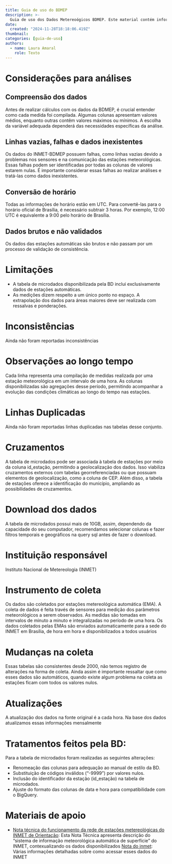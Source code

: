 ```yaml
---
title: Guia de uso do BDMEP
description: >-
  Guia de uso dos Dados Metereoógicos BDMEP. Este material contém informações sobre as variáveis mais importantes, perguntas frequentes e exemplos de uso do conjunto
date:
  created: "2024-11-28T18:18:06.419Z"
thumbnail: 
categories: [guia-de-uso]
authors:
  - name: Laura Amaral
    role: Texto
---
```


# Considerações para análises
## Compreensão dos dados
  Antes de realizar cálculos com os dados da BDMEP, é crucial entender como cada medida foi compilada. Algumas colunas apresentam valores médios, enquanto outras contêm valores máximos ou mínimos. A escolha da variável adequada dependerá das necessidades específicas da análise.

## Linhas vazias, falhas e dados inexistentes
Os dados do INMET-BDMEP possuem falhas, como linhas vazias devido a problemas nos sensores e na comunicação das estações meteorológicas. Essas falhas podem ser identificadas por todas as colunas de valores estarem nulas. É importante considerar essas falhas ao realizar análises e tratá-las como dados inexistentes.

## Conversão de horário
Todas as informações de horário estão em UTC. Para convertê-las para o horário oficial de Brasília, é necessário subtrair 3 horas. Por exemplo, 12:00 UTC é equivalente a 9:00 pelo horário de Brasília.

## Dados brutos e não validados
 Os dados das estações automáticas são brutos e não passam por um processo de validação de consistência.

# Limitações
* A tabela de microdados disponibilizada pela BD inclui exclusivamente dados de estações automáticas.
* As medições dizem respeito a um único ponto no espaço. A extrapolação dos dados para áreas maiores deve ser realizada com ressalvas e ponderações.

# Inconsistências
Ainda não foram reportadas inconsistências

# Observações ao longo tempo
Cada linha representa uma compilação de medidas realizada por uma estação meteorológica em um intervalo de uma hora. As colunas disponibilizadas são agregações desse período, permitindo acompanhar a evolução das condições climáticas ao longo do tempo nas estações.

# Linhas Duplicadas
Ainda não foram reportadas linhas duplicadas nas tabelas desse conjunto. 

# Cruzamentos
A tabela de microdados pode ser associada à tabela de estações por meio da coluna id_estação, permitindo a geolocalização dos dados. Isso viabiliza cruzamentos externos com tabelas georreferenciadas ou que possuam elementos de geolocalização, como a coluna de CEP. Além disso, a tabela de estações oferece a identificação do município, ampliando as possibilidades de cruzamentos.

# Download dos dados
A tabela de microdados possui mais de 10GB, assim, dependendo da capacidade do seu computador, recomendamos selecionar colunas e fazer filtros temporais e geográficos na query sql antes de fazer o download.

# Instituição responsável
Instituto Nacional de Metereologia (INMET)

# Instrumento de coleta
Os dados são coletados por estações metereológica automática (EMA). A coleta de dados é feita través de sensores para medição dos parâmetros meteorológicos a serem observados. As medidas são tomadas em intervalos de minuto a minuto e integralizadas no período de uma hora. Os dados coletados pelas EMAs são enviados automaticamente para a sede do INMET em Brasília, de hora em hora e disponibilizados a todos usuários

# Mudanças na coleta
Essas tabelas são consistentes desde 2000, não temos registro de alterações na forma de coleta. Ainda assim é importante ressaltar que como esses dados são automáticos, quando existe algum problema na coleta as estações ficam com todos os valores nulos. 

# Atualizações
A atualização dos dados na fonte original é a cada hora. Na base dos dados atualizamos essas informações mensalmente

# Tratamentos feitos pela BD:
Para a tabela de microdados foram realizadas as seguintes alterações:
* Renomeação das colunas para adequação ao manual de estilo da BD.
* Substituição de códigos inválidos (“-9999”) por valores nulos.
* Inclusão do identificador da estação (id_estação) na tabela de microdados.
* Ajuste do formato das colunas de data e hora para compatibilidade com o BigQuery.

# Materiais de apoio
* [Nota técnica do funcionamento da rede de estações metereológicas do INMET de Orientação](http://www.cemtec.ms.gov.br/wp-content/uploads/2019/02/Nota_Tecnica-Rede_estacoes_INMET.pdf): Esta Nota Técnica apresenta descrição do “sistema de informação meteorológica automática de superfície” do INMET, contexualizando os dados disponibilizados 
[Nota do inmet](https://portal.inmet.gov.br/noticias/saiba-como-acessar-os-dados-meteorol%C3%B3gicos-dispon%C3%ADveis-no-site-do-inmet?utm_source=chatgpt.com): Várias informações detalhadas sobre como acessar esses dados do INMET




